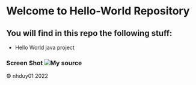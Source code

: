 # Welcome to Hello-World Repository
## You will find in this repo the following stuff:

* Hello World java project

### Screen Shot ![My source](https://github.com/nhduy01/hello-world/tree/main/images) 

 © nhduy01 2022
